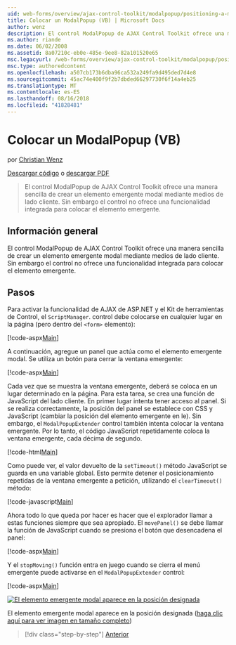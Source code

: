 ```yaml
---
uid: web-forms/overview/ajax-control-toolkit/modalpopup/positioning-a-modalpopup-vb
title: Colocar un ModalPopup (VB) | Microsoft Docs
author: wenz
description: El control ModalPopup de AJAX Control Toolkit ofrece una manera sencilla de crear un elemento emergente modal mediante medios de lado cliente. Sin embargo el control no ofrece un...
ms.author: riande
ms.date: 06/02/2008
ms.assetid: 8a07210c-eb0e-485e-9ee8-82a101520e65
msc.legacyurl: /web-forms/overview/ajax-control-toolkit/modalpopup/positioning-a-modalpopup-vb
msc.type: authoredcontent
ms.openlocfilehash: a507cb173b6dba96ca532a249fa9d495ded7d4e8
ms.sourcegitcommit: 45ac74e400f9f2b7dbded66297730f6f14a4eb25
ms.translationtype: MT
ms.contentlocale: es-ES
ms.lasthandoff: 08/16/2018
ms.locfileid: "41828481"
---
```

<a name="positioning-a-modalpopup-vb"></a>Colocar un ModalPopup (VB)
====================
por [Christian Wenz](https://github.com/wenz)

[Descargar código](http://download.microsoft.com/download/2/4/0/24052038-f942-4336-905b-b60ae56f0dd5/ModalPopup4.vb.zip) o [descargar PDF](http://download.microsoft.com/download/b/6/a/b6ae89ee-df69-4c87-9bfb-ad1eb2b23373/modalpopup4VB.pdf)

> El control ModalPopup de AJAX Control Toolkit ofrece una manera sencilla de crear un elemento emergente modal mediante medios de lado cliente. Sin embargo el control no ofrece una funcionalidad integrada para colocar el elemento emergente.


## <a name="overview"></a>Información general

El control ModalPopup de AJAX Control Toolkit ofrece una manera sencilla de crear un elemento emergente modal mediante medios de lado cliente. Sin embargo el control no ofrece una funcionalidad integrada para colocar el elemento emergente.

## <a name="steps"></a>Pasos

Para activar la funcionalidad de AJAX de ASP.NET y el Kit de herramientas de Control, el `ScriptManager`. control debe colocarse en cualquier lugar en la página (pero dentro del `<form>` elemento):

[!code-aspx[Main](positioning-a-modalpopup-vb/samples/sample1.aspx)]

A continuación, agregue un panel que actúa como el elemento emergente modal. Se utiliza un botón para cerrar la ventana emergente:

[!code-aspx[Main](positioning-a-modalpopup-vb/samples/sample2.aspx)]

Cada vez que se muestra la ventana emergente, deberá se coloca en un lugar determinado en la página. Para esta tarea, se crea una función de JavaScript del lado cliente. En primer lugar intenta tener acceso al panel. Si se realiza correctamente, la posición del panel se establece con CSS y JavaScript (cambiar la posición del elemento emergente en le). Sin embargo, el `ModalPopupExtender` control también intenta colocar la ventana emergente. Por lo tanto, el código JavaScript repetidamente coloca la ventana emergente, cada décima de segundo.

[!code-html[Main](positioning-a-modalpopup-vb/samples/sample3.html)]

Como puede ver, el valor devuelto de la `setTimeout()` método JavaScript se guarda en una variable global. Esto permite detener el posicionamiento repetidas de la ventana emergente a petición, utilizando el `clearTimeout()` método:

[!code-javascript[Main](positioning-a-modalpopup-vb/samples/sample4.js)]

Ahora todo lo que queda por hacer es hacer que el explorador llamar a estas funciones siempre que sea apropiado. El `movePanel()` se debe llamar la función de JavaScript cuando se presiona el botón que desencadena el panel:

[!code-aspx[Main](positioning-a-modalpopup-vb/samples/sample5.aspx)]

Y el `stopMoving()` función entra en juego cuando se cierra el menú emergente puede activarse en el `ModalPopupExtender` control:

[!code-aspx[Main](positioning-a-modalpopup-vb/samples/sample6.aspx)]


[![El elemento emergente modal aparece en la posición designada](positioning-a-modalpopup-vb/_static/image2.png)](positioning-a-modalpopup-vb/_static/image1.png)

El elemento emergente modal aparece en la posición designada ([haga clic aquí para ver imagen en tamaño completo](positioning-a-modalpopup-vb/_static/image3.png))

> [!div class="step-by-step"]
> [Anterior](handling-postbacks-from-a-modalpopup-vb.md)
